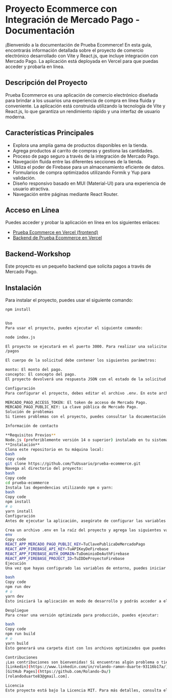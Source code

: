 # Proyecto Ecommerce con Integración de Mercado Pago - Documentación

¡Bienvenido a la documentación de Prueba Ecommerce! En esta guía, encontrarás información detallada sobre el proyecto de comercio electrónico desarrollado con Vite y React.js, que incluye integración con Mercado Pago. La aplicación está deployada en Vercel para que puedas acceder y probarla en línea.

## Descripción del Proyecto

Prueba Ecommerce es una aplicación de comercio electrónico diseñada para brindar a los usuarios una experiencia de compra en línea fluida y conveniente. La aplicación está construida utilizando la tecnología de Vite y React.js, lo que garantiza un rendimiento rápido y una interfaz de usuario moderna.

## Características Principales

- Explora una amplia gama de productos disponibles en la tienda.
- Agrega productos al carrito de compras y gestiona las cantidades.
- Proceso de pago seguro a través de la integración de Mercado Pago.
- Navegación fluida entre las diferentes secciones de la tienda.
- Utiliza el poder de Firebase para un almacenamiento eficiente de datos.
- Formularios de compra optimizados utilizando Formik y Yup para validación.
- Diseño responsivo basado en MUI (Material-UI) para una experiencia de usuario atractiva.
- Navegación entre páginas mediante React Router.

## Acceso en Línea

Puedes acceder y probar la aplicación en línea en los siguientes enlaces:

- [Prueba Ecommerce en Vercel (frontend)](https://workshop-ecommerce-five.vercel.app/)
- [Backend de Prueba Ecommerce en Vercel](https://backend-worshop.vercel.app/)

## Backend-Workshop

Este proyecto es un pequeño backend que solicita pagos a través de Mercado Pago.

## Instalación

Para instalar el proyecto, puedes usar el siguiente comando:

```bash
npm install


Uso
Para usar el proyecto, puedes ejecutar el siguiente comando:

node index.js

El proyecto se ejecutará en el puerto 3000. Para realizar una solicitud de pago, puedes enviar una solicitud POST a la siguiente URL:
/pagos

El cuerpo de la solicitud debe contener los siguientes parámetros:

monto: El monto del pago.
concepto: El concepto del pago.
El proyecto devolverá una respuesta JSON con el estado de la solicitud de pago.

Configuración
Para configurar el proyecto, debes editar el archivo .env. En este archivo, puedes establecer las siguientes variables de entorno:

MERCADO_PAGO_ACCESS_TOKEN: El token de acceso de Mercado Pago.
MERCADO_PAGO_PUBLIC_KEY: La clave pública de Mercado Pago.
Solución de problemas
Si tienes problemas con el proyecto, puedes consultar la documentación de Mercado Pago o ponerte en contacto con los desarrolladores del proyecto.

Información de contacto

**Requisitos Previos**
Node.js (preferiblemente versión 14 o superior) instalado en tu sistema.
**Instalación**
Clona este repositorio en tu máquina local:
bash
Copy code
git clone https://github.com/TuUsuario/prueba-ecommerce.git
Navega al directorio del proyecto:
bash
Copy code
cd prueba-ecommerce
Instala las dependencias utilizando npm o yarn:
bash
Copy code
npm install
# o
yarn install
Configuración
Antes de ejecutar la aplicación, asegúrate de configurar las variables necesarias:

Crea un archivo .env en la raíz del proyecto y agrega las siguientes variables de entorno:
env
Copy code
REACT_APP_MERCADO_PAGO_PUBLIC_KEY=TuClavePublicaDeMercadoPago
REACT_APP_FIREBASE_API_KEY=TuAPIKeyDeFirebase
REACT_APP_FIREBASE_AUTH_DOMAIN=TuDominioDeAuthFirebase
REACT_APP_FIREBASE_PROJECT_ID=TuIDDeProyectoFirebase
Ejecución
Una vez que hayas configurado las variables de entorno, puedes iniciar la aplicación:

bash
Copy code
npm run dev
# o
yarn dev
Esto iniciará la aplicación en modo de desarrollo y podrás acceder a ella desde tu navegador en http://localhost:5173.

Despliegue
Para crear una versión optimizada para producción, puedes ejecutar:

bash
Copy code
npm run build
# o
yarn build
Esto generará una carpeta dist con los archivos optimizados que puedes desplegar en tu servidor web.

Contribuciones
¡Las contribuciones son bienvenidas! Si encuentras algún problema o tienes sugerencias para mejorar el proyecto, no dudes en crear un issue o enviar una solicitud de extracción.Información de contacto: Puedes ponerte en contacto con los desarrolladores del proyecto en 
[Linkedin](https://www.linkedin.com/in/rolando-ramon-duarte-93116b17a/)
[GitHub Pages](https://github.com/Rolando-Du/)
[rolandoduarte83@gmail.com].

Licencia
Este proyecto está bajo la Licencia MIT. Para más detalles, consulta el archivo LICENSE.
